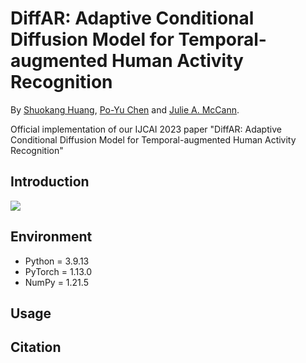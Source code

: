 # DiffAR: Adaptive Conditional Diffusion Model for Temporal-augmented Human Activity Recognition

By [Shuokang Huang](https://github.com/huangshk), [Po-Yu Chen](https://github.com/bryan107) and [Julie A. McCann](https://wp.doc.ic.ac.uk/aese/people/julie-a-mccann/).

Official implementation of our IJCAI 2023 paper "DiffAR: Adaptive Conditional Diffusion Model for Temporal-augmented Human Activity Recognition"

## Introduction
<image src="./figure/DiffAR.pdf"/>

## Environment
- Python = 3.9.13
- PyTorch = 1.13.0
- NumPy = 1.21.5

## Usage

## Citation
